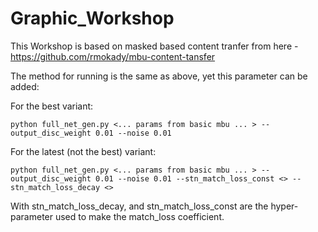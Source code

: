 # Graphic_Workshop

This Workshop is based on masked based content tranfer from here - https://github.com/rmokady/mbu-content-tansfer

The method for running is the same as above, yet this parameter can be added:

For the best variant:

    python full_net_gen.py <... params from basic mbu ... > --output_disc_weight 0.01 --noise 0.01 


For the latest (not the best) variant: 

    python full_net_gen.py <... params from basic mbu ... > --output_disc_weight 0.01 --noise 0.01 --stn_match_loss_const <> --stn_match_loss_decay <>


With stn_match_loss_decay, and stn_match_loss_const are the hyper-parameter used to make the match_loss coefficient.
